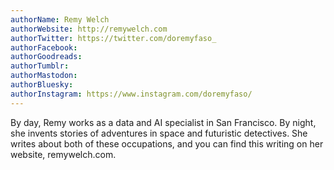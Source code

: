 ```yaml
---
authorName: Remy Welch
authorWebsite: http://remywelch.com
authorTwitter: https://twitter.com/doremyfaso_
authorFacebook: 
authorGoodreads: 
authorTumblr: 
authorMastodon: 
authorBluesky: 
authorInstagram: https://www.instagram.com/doremyfaso/
---
```

By day, Remy works as a data and AI specialist in San Francisco. By night, she invents stories of adventures in space and futuristic detectives. She writes about both of these occupations, and you can find this writing on her website, remywelch.com.